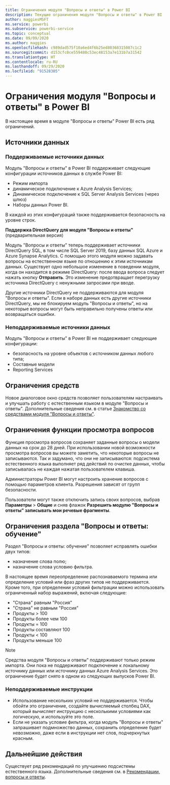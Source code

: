 ```yaml
---
title: Ограничения модуля "Вопросы и ответы" в Power BI
description: Текущие ограничения модуля "Вопросы и ответы" в Power BI
author: maggiesMSFT
ms.service: powerbi
ms.subservice: powerbi-service
ms.topic: conceptual
ms.date: 09/09/2020
ms.author: maggies
ms.openlocfilehash: c989dad575f10a6ed4f6b25ed80368315087c1c2
ms.sourcegitcommit: d153cfc0ce559480c53ec48153a7e131b7a31542
ms.translationtype: HT
ms.contentlocale: ru-RU
ms.lasthandoff: 09/29/2020
ms.locfileid: "91528305"
---
```

# <a name="limitations-of-power-bi-qa"></a>Ограничения модуля "Вопросы и ответы" в Power BI

В настоящее время в модуле "Вопросы и ответы" Power BI есть ряд ограничений.

## <a name="data-sources"></a>Источники данных

### <a name="supported-data-sources"></a>Поддерживаемые источники данных

Модуль "Вопросы и ответы" в Power BI поддерживает следующие конфигурации источников данных в службе Power BI:

- Режим импорта
- динамическое подключение к Azure Analysis Services;
- Динамическое подключение к SQL Server Analysis Services (через шлюз)
- Наборы данных Power BI.

В каждой из этих конфигураций также поддерживается безопасность на уровне строк.

**Поддержка DirectQuery для модуля "Вопросы и ответы"** (предварительная версия)

Модуль "Вопросы и ответы" теперь поддерживает источники DirectQuery SQL, в том числе SQL Server 2019, базу данных SQL Azure и Azure Synapse Analytics. С помощью этого модуля можно задавать вопросы на естественном языке по отношению к этим источникам данных. Существует одно небольшое изменение в поведении модуля, когда он находится в режиме DirectQuery: после ввода вопроса следует нажать кнопку **Отправить**. Это изменение предотвращает перегрузку источника DirectQuery с ненужными запросами при вводе.

Другие источники DirectQuery не поддерживаются для модуля "Вопросы и ответы". Если в наборе данных есть другие источники DirectQuery, мы не блокируем модуль "Вопросы и ответы", но на некоторые вопросы могут быть неправильно получены ответы или возвращаться ошибки.

### <a name="data-sources-not-supported"></a>Неподдерживаемые источники данных

Модуль "Вопросы и ответы" в Power BI не поддерживает следующие конфигурации:

- безопасность на уровне объектов с источником данных любого типа;
- Составные модели
- Reporting Services 

## <a name="tooling-limitations"></a>Ограничения средств

Новое диалоговое окно средств позволяет пользователям настраивать и улучшать работу с естественным языком в модуле "Вопросы и ответы". Дополнительные сведения см. в статье [Знакомство со средствами модуля "Вопросы и ответы"](q-and-a-tooling-intro.md).

## <a name="review-question-limitations"></a>Ограничения функции просмотра вопросов

Функция просмотра вопросов сохраняет заданные вопросы о модели данных на срок до 28 дней. При использовании новой возможности просмотра вопросов вы можете заметить, что некоторые вопросы не записываются. Так и задумано, что они не записываются: подсистема естественного языка выполняет ряд действий по очистке данных, чтобы записывалась не каждая нажатая пользователем клавиша.

Администраторы Power BI могут настроить хранение вопросов с помощью параметров клиента. Разрешения зависят от групп безопасности. 

Пользователи могут также отключить запись своих вопросов, выбрав **Параметры** > **Общие** и сняв флажок **Разрешить модулю "Вопросы и ответы" записывать мои речевые фрагменты**. 

## <a name="teach-qa-limitations"></a>Ограничения раздела "Вопросы и ответы: обучение"

Раздел "Вопросы и ответы: обучение" позволяет исправлять ошибки двух типов:

- назначение слова полю;
- назначение слова условию фильтра.

В настоящее время переопределение распознаваемого термина или определение условий или фраз других типов не поддерживается. Кроме того, при определении условий фильтрации можно использовать ограниченный набор выражений, включая следующие:

- "Страна" равным "Россия"
- "Страна" не равным "Россия"
- Продукты > 100
- Продукты более чем 100
- Продукты = 100
- Продукты составляют 100
- Продукты < 100
- Продукты меньше 100

> [!NOTE]
> Средства модуля "Вопросы и ответы" поддерживают только режим импорта. Они пока не поддерживают подключение к локальному источнику данных или источнику данных Azure Analysis Services. Это ограничение будет снято в одном из следующих выпусков Power BI.

### <a name="statements-not-supported"></a>Неподдерживаемые инструкции

- Использование нескольких условий не поддерживается. Чтобы обойти это ограничение, создайте вычисляемый столбец DAX, который вычисляет инструкцию с несколькими условиями как логическую, и используйте это поле.
- Если не указать условие фильтра, когда модуль "Вопросы и ответы" запрашивает подмножество данных, сохранить определение будет невозможно, даже если в инструкции нет слов, подчеркнутых красным.

## <a name="next-steps"></a>Дальнейшие действия

Существует ряд рекомендаций по улучшению подсистемы естественного языка. Дополнительные сведения см. в [Рекомендации, вопросы и ответы](q-and-a-best-practices.md).
